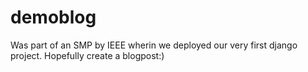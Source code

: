 # demoblog
Was part of an SMP by IEEE wherin we deployed our very first django project. Hopefully create a blogpost:)
